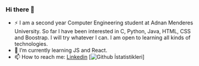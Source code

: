 ### Hi there 👋

- ⚡ I am a second year Computer Engineering student at Adnan Menderes University. So far I have been interested in C, Python, Java, HTML, CSS and Boostrap. I will try whatever I can. I am open to learning all kinds of technologies.
- 🌱 I’m currently learning JS and React.
- 📫 How to reach me: [Linkedin](https://www.linkedin.com/in/melihcelik09/)
[![Github İstatistikleri](https://github-readme-stats.vercel.app/api?username=melihcelik09&show_icons=true)]
